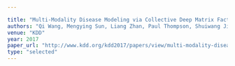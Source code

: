 ```yaml
---

title: "Multi-Modality Disease Modeling via Collective Deep Matrix Factorization."
authors: "Qi Wang, Mengying Sun, Liang Zhan, Paul Thompson, Shuiwang Ji, and Jiayu Zhou"
venue: "KDD"
year: 2017
paper_url: "http://www.kdd.org/kdd2017/papers/view/multi-modality-disease-modeling-via-collective-deep-matrix-factorization"
type: "selected"
---
```

